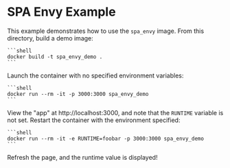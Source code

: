 # SPA Envy Example

This example demonstrates how to use the `spa_envy` image.  From this directory,
build a demo image:

    ```shell
    docker build -t spa_envy_demo .
    ```

Launch the container with no specified environment variables:

    ```shell
    docker run --rm -it -p 3000:3000 spa_envy_demo
    ```

View the "app" at http://localhost:3000, and note that the `RUNTIME` variable
is not set.  Restart the container with the environment specified:

    ```shell
    docker run --rm -it -e RUNTIME=foobar -p 3000:3000 spa_envy_demo
    ```

Refresh the page, and the runtime value is displayed!